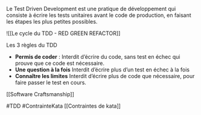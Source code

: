Le Test Driven Development est une pratique de développement qui consiste à écrire les tests unitaires avant le code de production, en faisant les étapes les plus petites possibles.

![[Le cycle du TDD - RED GREEN REFACTOR]]

Les 3 règles du TDD
- **Permis de coder** : 
  Interdit d’écrire du code, sans test en échec qui prouve que ce code est nécessaire.
- **Une question à la fois**
  Interdit d’écrire plus d’un test en échec à la fois
- **Connaître les limites**
  Interdit d’écrire plus de code que nécessaire, pour faire passer le test en cours.
  
[[Software Craftsmanship]]

#TDD
#ContrainteKata
[[Contraintes de kata]]